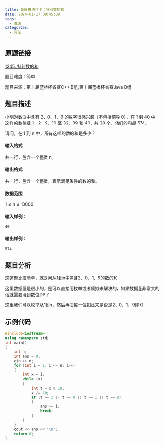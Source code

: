 ```yaml
---
title: 每日算法打卡：特别数的和
date: 2024-01-17 09:45:09
tags:
  - 算法
categories:
  - 算法
---
```


## 原题链接

[1245. 特别数的和](https://www.acwing.com/problem/content/1247/)

题目难度：简单

题目来源：第十届蓝桥杯省赛C++ B组,第十届蓝桥杯省赛Java B组

## 题目描述

小明对数位中含有 2、0、1、9 的数字很感兴趣（不包括前导 0），在 1 到 40 中这样的数包括 1、2、9、10 至 32、39 和 40，共 28 个，他们的和是 574。

请问，在 1 到 n 中，所有这样的数的和是多少？

#### 输入格式

共一行，包含一个整数 n。

#### 输出格式

共一行，包含一个整数，表示满足条件的数的和。

#### 数据范围

$1 \le n \le 10000$

#### 输入样例：

```
40 
```

#### 输出样例：

```
574 
```

## 题目分析

这道题比较简单，就是问从1到n中包含2、0、1、9的数的和

这里数据量是很小的，是可以直接用枚举或者模拟来解决的，如果数据量非常大的话就需要用到数位DP了

这里我们可以枚举从1到n，然后再把每一位扣出来是否是2、0、1、9即可

## 示例代码

```cpp
#include<iostream>
using namespace std;
int main()
{
    int n;
    int ans = 0;
    cin >> n;
    for (int i = 1; i <= n; i++)
    {
        int x = i;
        while (x)
        {
            int t = x % 10;
            x /= 10;
            if (t == 2 || t == 0 || t == 1 || t == 9)
            {
                ans += i;
                break;
            }
        }
    }
    cout << ans << '\n';
    return 0;
}
```

